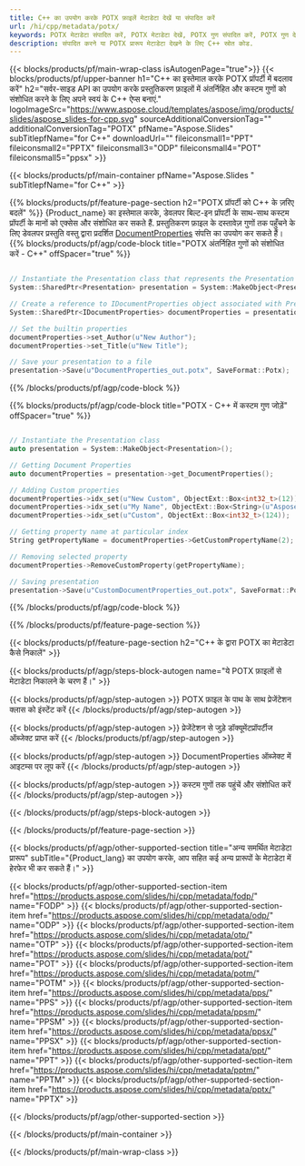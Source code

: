 ```yaml
---
title: C++ का उपयोग करके POTX फ़ाइलें मेटाडेटा देखें या संपादित करें
url: /hi/cpp/metadata/potx/
keywords: POTX मेटाडेटा संपादित करें, POTX मेटाडेटा देखें, POTX गुण संपादित करें, POTX गुण देखें
description: संपादित करने या POTX प्रारूप मेटाडेटा देखने के लिए C++ स्रोत कोड.
---
```


{{< blocks/products/pf/main-wrap-class isAutogenPage="true">}}
{{< blocks/products/pf/upper-banner h1="C++ का इस्तेमाल करके POTX प्रॉपर्टी में बदलाव करें" h2="सर्वर-साइड API का उपयोग करके प्रस्तुतिकरण फ़ाइलों में अंतर्निहित और कस्टम गुणों को संशोधित करने के लिए अपने स्वयं के C++ ऐप्स बनाएं." logoImageSrc="https://www.aspose.cloud/templates/aspose/img/products/slides/aspose_slides-for-cpp.svg" sourceAdditionalConversionTag="" additionalConversionTag="POTX" pfName="Aspose.Slides" subTitlepfName="for C++" downloadUrl="" fileiconsmall1="PPT" fileiconsmall2="PPTX" fileiconsmall3="ODP" fileiconsmall4="POT" fileiconsmall5="ppsx" >}}

{{< blocks/products/pf/main-container pfName="Aspose.Slides " subTitlepfName="for C++" >}}

{{% blocks/products/pf/feature-page-section  h2="POTX प्रॉपर्टी को C++ के ज़रिए बदलें" %}}
{Product_name} का इस्तेमाल करके, डेवलपर बिल्ट-इन प्रॉपर्टी के साथ-साथ कस्टम प्रॉपर्टी के मानों को एक्सेस और संशोधित कर सकते हैं. प्रस्तुतिकरण फ़ाइल के दस्तावेज़ गुणों तक पहुँचने के लिए डेवलपर प्रस्तुति वस्तु द्वारा प्रदर्शित [DocumentProperties](https://reference.aspose.com/slides/cpp/aspose.slides/documentproperties/) संपत्ति का उपयोग कर सकते हैं।
{{% blocks/products/pf/agp/code-block title="POTX अंतर्निहित गुणों को संशोधित करें - C++" offSpacer="true" %}}

```cpp

// Instantiate the Presentation class that represents the Presentation
System::SharedPtr<Presentation> presentation = System::MakeObject<Presentation>(u"presentation.potx");

// Create a reference to IDocumentProperties object associated with Presentation
System::SharedPtr<IDocumentProperties> documentProperties = presentation->get_DocumentProperties();

// Set the builtin properties
documentProperties->set_Author(u"New Author");
documentProperties->set_Title(u"New Title");

// Save your presentation to a file
presentation->Save(u"DocumentProperties_out.potx", SaveFormat::Potx);
```

{{% /blocks/products/pf/agp/code-block %}}

{{% blocks/products/pf/agp/code-block title="POTX - C++ में कस्टम गुण जोड़ें" offSpacer="true" %}}

```cpp

// Instantiate the Presentation class
auto presentation = System::MakeObject<Presentation>();

// Getting Document Properties
auto documentProperties = presentation->get_DocumentProperties();

// Adding Custom properties
documentProperties->idx_set(u"New Custom", ObjectExt::Box<int32_t>(12));
documentProperties->idx_set(u"My Name", ObjectExt::Box<String>(u"Aspose Metadata Editor"));
documentProperties->idx_set(u"Custom", ObjectExt::Box<int32_t>(124));

// Getting property name at particular index
String getPropertyName = documentProperties->GetCustomPropertyName(2);

// Removing selected property
documentProperties->RemoveCustomProperty(getPropertyName);

// Saving presentation
presentation->Save(u"CustomDocumentProperties_out.potx", SaveFormat::Potx);
```

{{% /blocks/products/pf/agp/code-block %}}

{{% /blocks/products/pf/feature-page-section %}}

{{< blocks/products/pf/feature-page-section  h2="C++ के द्वारा POTX का मेटाडेटा कैसे निकालें" >}}

{{< blocks/products/pf/agp/steps-block-autogen name="ये POTX फ़ाइलों से मेटाडेटा निकालने के चरण हैं।" >}}

{{< blocks/products/pf/agp/step-autogen >}}
POTX फ़ाइल के पाथ के साथ प्रेजेंटेशन क्लास को इंस्टेंट करें
{{< /blocks/products/pf/agp/step-autogen >}}

{{< blocks/products/pf/agp/step-autogen >}}
प्रेजेंटेशन से जुड़े डॉक्यूमेंटप्रॉपर्टीज ऑब्जेक्ट प्राप्त करें
{{< /blocks/products/pf/agp/step-autogen >}}

{{< blocks/products/pf/agp/step-autogen >}}
DocumentProperties ऑब्जेक्ट में आइटम्स पर लूप करें
{{< /blocks/products/pf/agp/step-autogen >}}

{{< blocks/products/pf/agp/step-autogen >}}
कस्टम गुणों तक पहुंचें और संशोधित करें
{{< /blocks/products/pf/agp/step-autogen >}}

{{< /blocks/products/pf/agp/steps-block-autogen >}}

{{< /blocks/products/pf/feature-page-section >}}

{{< blocks/products/pf/agp/other-supported-section title="अन्य समर्थित मेटाडेटा प्रारूप" subTitle="{Product_lang} का उपयोग करके, आप सहित कई अन्य प्रारूपों के मेटाडेटा में हेरफेर भी कर सकते हैं।" >}}

{{< blocks/products/pf/agp/other-supported-section-item href="https://products.aspose.com/slides/hi/cpp/metadata/fodp/" name="FODP" >}}
{{< blocks/products/pf/agp/other-supported-section-item href="https://products.aspose.com/slides/hi/cpp/metadata/odp/" name="ODP" >}}
{{< blocks/products/pf/agp/other-supported-section-item href="https://products.aspose.com/slides/hi/cpp/metadata/otp/" name="OTP" >}}
{{< blocks/products/pf/agp/other-supported-section-item href="https://products.aspose.com/slides/hi/cpp/metadata/pot/" name="POT" >}}
{{< blocks/products/pf/agp/other-supported-section-item href="https://products.aspose.com/slides/hi/cpp/metadata/potm/" name="POTM" >}}
{{< blocks/products/pf/agp/other-supported-section-item href="https://products.aspose.com/slides/hi/cpp/metadata/pps/" name="PPS" >}}
{{< blocks/products/pf/agp/other-supported-section-item href="https://products.aspose.com/slides/hi/cpp/metadata/ppsm/" name="PPSM" >}}
{{< blocks/products/pf/agp/other-supported-section-item href="https://products.aspose.com/slides/hi/cpp/metadata/ppsx/" name="PPSX" >}}
{{< blocks/products/pf/agp/other-supported-section-item href="https://products.aspose.com/slides/hi/cpp/metadata/ppt/" name="PPT" >}}
{{< blocks/products/pf/agp/other-supported-section-item href="https://products.aspose.com/slides/hi/cpp/metadata/pptm/" name="PPTM" >}}
{{< blocks/products/pf/agp/other-supported-section-item href="https://products.aspose.com/slides/hi/cpp/metadata/pptx/" name="PPTX" >}}


{{< /blocks/products/pf/agp/other-supported-section >}}

{{< /blocks/products/pf/main-container >}}
    
{{< /blocks/products/pf/main-wrap-class >}}